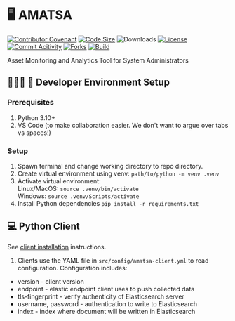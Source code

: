 # 🖥 AMATSA
[![Contributor Covenant](https://img.shields.io/badge/Contributor%20Covenant-2.1-4baaaa.svg)](CODE-OF-CONDUCT.md)
[![Code Size](https://img.shields.io/github/languages/code-size/VSangarya/AMATSA)](src)
![Downloads](https://img.shields.io/github/downloads/VSangarya/AMATSA/total)
[![License](https://img.shields.io/github/license/VSangarya/AMATSA)](LICENSE)
[![Commit Acitivity](https://img.shields.io/github/commit-activity/w/VSangarya/AMATSA)](https://github.com/VSangarya/AMATSA/pulse)
[![Forks](https://img.shields.io/github/forks/VSangarya/AMATSA?style=social)](https://github.com/VSangarya/AMATSA/fork)
[![Build](https://github.com/VSangarya/AMATSA/actions/workflows/build.yml/badge.svg)](.github/workflows/build.yml)


Asset Monitoring and Analytics Tool for System Administrators

## 👩🏼‍💻 🚀 Developer Environment Setup

### Prerequisites
1. Python 3.10+
2. VS Code (to make collaboration easier. We don't want to argue over tabs vs spaces!)

### Setup
1. Spawn terminal and change working directory to repo directory.
2. Create virtual environment using venv: `path/to/python -m venv .venv`
3. Activate virtual environment:<br/>
Linux/MacOS:  `source .venv/bin/activate`<br/>
Windows:  `source .venv/Scripts/activate`<br/>
4. Install Python dependencies
`pip install -r requirements.txt`

## 💻 Python Client

See [client installation](INSTALL.md#-client) instructions.

1. Clients use the YAML file in `src/config/amatsa-client.yml` to read configuration. Configuration includes:
* version - client version
* endpoint - elastic endpoint client uses to push collected data
* tls-fingerprint - verify authenticity of Elasticsearch server
* username, password - authentication to write to Elasticsearch
* index - index where document will be written in Elasticsearch
